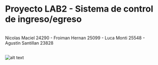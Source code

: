 
# Proyecto LAB2 - Sistema de control de ingreso/egreso
</br>
Nicolas Maciel 24290 - Froiman Hernan 25099 - Luca Monti 25548 - Agustín Santillan 23828
</br>
</br>

![alt text](https://raw.githubusercontent.com/nicoamaciel/LAB2---PROYECTO/main/readme.png)
